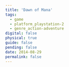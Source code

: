 ```yaml
---
title: 'Dawn of Mana'
tags:
  - game
  - platform_playstation-2
  - genre_action-adventure
digital: false
physical: true
guide: false
pending: false
date: 2014-08-29
permalink: false
---
```

